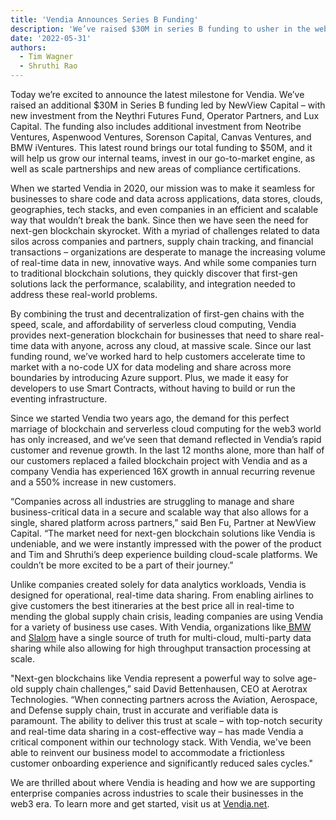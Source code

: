 ```yaml
---
title: 'Vendia Announces Series B Funding'
description: 'We’ve raised $30M in series B funding to usher in the web3 era with our next-gen blockchain technology'
date: '2022-05-31'
authors:
  - Tim Wagner
  - Shruthi Rao
---
```


Today we’re excited to announce the latest milestone for Vendia. We’ve raised an additional $30M in Series B funding led by NewView Capital – with new investment from the Neythri Futures Fund, Operator Partners, and Lux Capital. The funding also includes additional investment from Neotribe Ventures, Aspenwood Ventures, Sorenson Capital, Canvas Ventures, and BMW iVentures. This latest round brings our total funding to $50M, and it will help us grow our internal teams, invest in our go-to-market engine, as well as scale partnerships and new areas of compliance certifications. 

When we started Vendia in 2020, our mission was to make it seamless for businesses to share code and data across applications, data stores, clouds, geographies, tech stacks, and even companies in an efficient and scalable way that wouldn’t break the bank. Since then we have seen the need for next-gen blockchain skyrocket. With a myriad of challenges related to data silos across companies and partners, supply chain tracking, and financial transactions – organizations are desperate to manage the increasing volume of real-time data in new, innovative ways. And while some companies turn to traditional blockchain solutions, they quickly discover that first-gen solutions lack the performance, scalability, and integration needed to address these real-world problems. 

By combining the trust and decentralization of first-gen chains with the speed, scale, and affordability of serverless cloud computing, Vendia provides next-generation blockchain for businesses that need to share real-time data with anyone, across any cloud, at massive scale. Since our last funding round, we’ve worked hard to help customers accelerate time to market with a no-code UX for data modeling and share across more boundaries by introducing Azure support. Plus, we made it easy for developers to use Smart Contracts, without having to build or run the eventing infrastructure. 

Since we started Vendia two years ago, the demand for this perfect marriage of blockchain and serverless cloud computing for the web3 world has only increased, and we’ve seen that demand reflected in Vendia’s rapid customer and revenue growth. In the last 12 months alone, more than half of our customers replaced a failed blockchain project with Vendia and as a company Vendia has experienced 16X growth in annual recurring revenue and a 550% increase in new customers. 

“Companies across all industries are struggling to manage and share business-critical data in a secure and scalable way that also allows for a single, shared platform across partners,” said Ben Fu, Partner at NewView Capital. “The market need for next-gen blockchain solutions like Vendia is undeniable, and we were instantly impressed with the power of the product and Tim and Shruthi’s deep experience building cloud-scale platforms. We couldn’t be more excited to be a part of their journey.” 

Unlike companies created solely for data analytics workloads, Vendia is designed for operational, real-time data sharing. From enabling airlines to give customers the best itineraries at the best price all in real-time to mending the global supply chain crisis, leading companies are using Vendia for a variety of business use cases. With Vendia, organizations like<span style="text-decoration:underline;"> [BMW](https://www.vendia.net/bmw-case-study) </span>and [Slalom](https://www.vendia.net/slalom-case-study) have a single source of truth for multi-cloud, multi-party data sharing while also allowing for high throughput transaction processing at scale.

"Next-gen blockchains like Vendia represent a powerful way to solve age-old supply chain challenges,” said David Bettenhausen, CEO at Aerotrax Technologies. “When connecting partners across the Aviation, Aerospace, and Defense supply chain, trust in accurate and verifiable data is paramount. The ability to deliver this trust at scale – with top-notch security and real-time data sharing in a cost-effective way – has made Vendia a critical component within our technology stack. With Vendia, we've been able to reinvent our business model to accommodate a frictionless customer onboarding experience and significantly reduced sales cycles."

We are thrilled about where Vendia is heading and how we are supporting enterprise companies across industries to scale their businesses in the web3 era. To learn more and get started, visit us at [Vendia.net](vendia.net).
